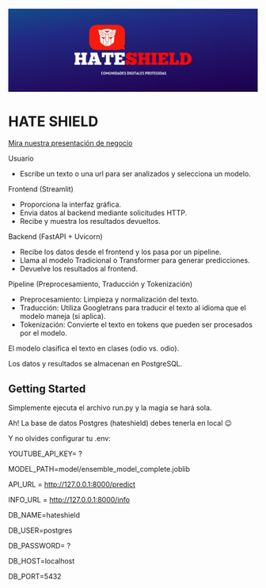 ![](./src/assets/header.jpg)

# HATE SHIELD

[Mira nuestra presentación de negocio](https://mariarosacuenca.my.canva.site/models)


Usuario

+  Escribe un texto o una url para ser analizados y selecciona un modelo.

Frontend (Streamlit)

+  Proporciona la interfaz gráfica.
+  Envia datos al backend mediante solicitudes HTTP.
+  Recibe y muestra los resultados devueltos.

Backend (FastAPI + Uvicorn)

+  Recibe los datos desde el frontend y los pasa por un pipeline.
+  Llama al modelo Tradicional o Transformer para generar predicciones.
+  Devuelve los resultados al frontend.

Pipeline (Preprocesamiento, Traducción y Tokenización)

+  Preprocesamiento: Limpieza y normalización del texto.
+  Traducción: Utiliza Googletrans para traducir el texto al idioma que el modelo maneja (si aplica).
+  Tokenización: Convierte el texto en tokens que pueden ser procesados por el modelo.

El modelo clasifica el texto en clases (odio vs. odio).

Los datos y resultados se almacenan en PostgreSQL.

## Getting Started

Simplemente ejecuta el archivo run.py y la magia se hará sola.

Ah! La base de datos Postgres (hateshield) debes tenerla en local 😉

Y no olvides configurar tu .env:

  YOUTUBE_API_KEY= ?
  
  MODEL_PATH=model/ensemble_model_complete.joblib
  
  API_URL = http://127.0.0.1:8000/predict
  
  INFO_URL = http://127.0.0.1:8000/info
  
  DB_NAME=hateshield
  
  DB_USER=postgres
  
  DB_PASSWORD= ?
  
  DB_HOST=localhost
  
  DB_PORT=5432
